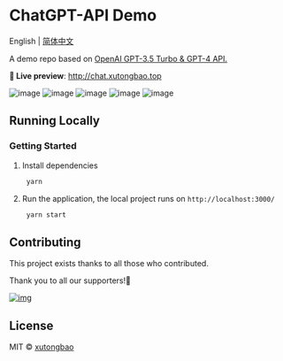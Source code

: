 # ChatGPT-API Demo

English | [简体中文](./README.zh-CN.md)

A demo repo based on [OpenAI GPT-3.5 Turbo & GPT-4 API.](https://platform.openai.com/docs/guides/chat)

**🍿 Live preview**: http://chat.xutongbao.top

![image](http://static.xutongbao.top/img/m-github01.jpg)
![image](http://static.xutongbao.top/img/m-github02.jpg)
![image](http://static.xutongbao.top/img/m-github03.jpg)
![image](http://static.xutongbao.top/img/m-github04.jpg)
![image](http://static.xutongbao.top/img/m-github05.jpg)


## Running Locally

### Getting Started

1. Install dependencies
   ```bash
    yarn
   ```
3. Run the application, the local project runs on `http://localhost:3000/`
   ```bash
    yarn start
   ```


## Contributing

This project exists thanks to all those who contributed.

Thank you to all our supporters!🙏

[![img](http://static.xutongbao.top/img/xutongbao.jpg)](https://github.com/xutongbao/learn-chatgpt/graphs/contributors)

## License

MIT © [xutongbao](https://github.com/xutongbao/learn-chatgpt/blob/master/license)
